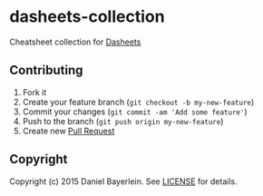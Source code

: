 # dasheets-collection

Cheatsheet collection for [Dasheets](https://github.com/Nix-wie-weg/dasheets)

## Contributing

1. Fork it
2. Create your feature branch (`git checkout -b my-new-feature`)
3. Commit your changes (`git commit -am 'Add some feature'`)
4. Push to the branch (`git push origin my-new-feature`)
5. Create new [Pull Request](../../pull/new/master)

## Copyright

Copyright (c) 2015 Daniel Bayerlein. See [LICENSE](./LICENSE.md) for details.
